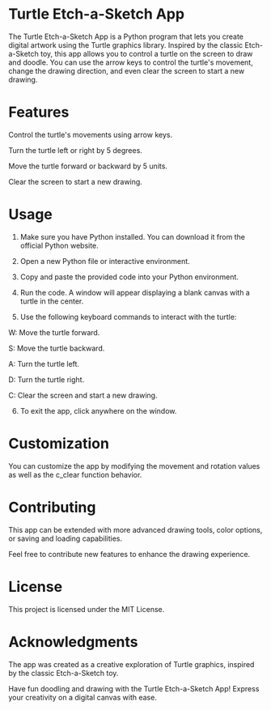 # Turtle Etch-a-Sketch App
The Turtle Etch-a-Sketch App is a Python program that lets you create digital artwork using the Turtle graphics library. Inspired by the classic Etch-a-Sketch toy, this app allows you to control a turtle on the screen to draw and doodle. You can use the arrow keys to control the turtle's movement, change the drawing direction, and even clear the screen to start a new drawing.

# Features
Control the turtle's movements using arrow keys.

Turn the turtle left or right by 5 degrees.

Move the turtle forward or backward by 5 units.

Clear the screen to start a new drawing.

# Usage
1. Make sure you have Python installed. You can download it from the official Python website.

2. Open a new Python file or interactive environment.

3. Copy and paste the provided code into your Python environment.

4. Run the code. A window will appear displaying a blank canvas with a turtle in the center.

5. Use the following keyboard commands to interact with the turtle:

W: Move the turtle forward.

S: Move the turtle backward.

A: Turn the turtle left.

D: Turn the turtle right.

C: Clear the screen and start a new drawing.

6. To exit the app, click anywhere on the window.

# Customization
You can customize the app by modifying the movement and rotation values as well as the c_clear function behavior.

# Contributing
This app can be extended with more advanced drawing tools, color options, or saving and loading capabilities. 

Feel free to contribute new features to enhance the drawing experience.

# License
This project is licensed under the MIT License.

# Acknowledgments
The app was created as a creative exploration of Turtle graphics, inspired by the classic Etch-a-Sketch toy.

Have fun doodling and drawing with the Turtle Etch-a-Sketch App! Express your creativity on a digital canvas with ease.
